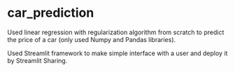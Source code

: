 # car_prediction
Used linear regression with regularization algorithm from scratch to predict the price of a car (only used Numpy and Pandas libraries).

Used Streamlit framework to make simple interface with a user and deploy it by Streamlit Sharing.
